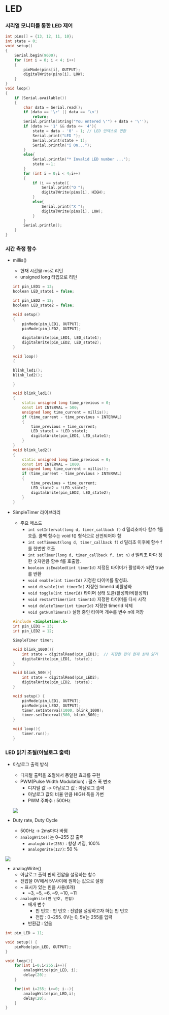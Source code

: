 # LED

### 시리얼 모니터를 통한 LED 제어

```c++
int pins[] = {13, 12, 11, 10};
int state = 0;
void setup()
{
    Serial.begin(9600);
    for (int i = 0; i < 4; i++)
    {
        pinMode(pins[i], OUTPUT);
        digitalWrite(pins[i], LOW);
    }
}
void loop()
{
    if (Serial.available())
    {
        char data = Serial.read();
        if (data == '\r' || data == '\n')
            return;
        Serial.println(String("You entered \'") + data + '\'');
        if (data >= '1' && data <= '4'){
            state = data - '0' - 1; // LED 인덱스로 변환
            Serial.print("LED ");
            Serial.print(state + 1);
            Serial.println("i On...");
        }
        else{
            Serial.println("* Invalid LED number ...");
            state =-1;
        }
        for (int i = 0;i < 4;i++)
        {
            if (i == state){
                Serial.print("O ");
                digitalWrite(pins[i], HIGH);
            }
            else{
                Serial.print("X ");
                digitalWrite(pins[i], LOW);
            }
        }
        Serial.println();
    }
}
```



### 시간 측정 함수

- millis()

  - 현재 시간을 ms로 리턴
  - unsigned long 타입으로 리턴

  ```c++
  int pin_LED1 = 13;
  boolean LED_state1 = false;
  
  int pin_LED2 = 12;
  boolean LED_state2 = false;
  
  void setup()
  {
      pinMode(pin_LED1, OUTPUT);
      pinMode(pin_LED2, OUTPUT);
  
      digitalWrite(pin_LED1, LED_state1);
      digitalWrite(pin_LED2, LED_state2);
  }
  
  void loop()
  {
  
  blink_led1();
  blink_led2();
  
  }
  
  void blink_led1()
  {
      static unsigned long time_previous = 0;
      const int INTERVAL = 500;
      unsigned long time_current = millis();
      if (time_current - time_previous > INTERVAL)
      {
          time_previous = time_current;
          LED_state1 = !LED_state1;
          digitalWrite(pin_LED1, LED_state1);
      }
  }
  void blink_led2()
  {
      static unsigned long time_previous = 0;
      const int INTERVAL = 1000;
      unsigned long time_current = millis();
      if (time_current - time_previous > INTERVAL)
      {
          time_previous = time_current;
          LED_state2 = !LED_state2;
          digitalWrite(pin_LED2, LED_state2);
      }
  }
  ```



- SimpleTimer 라이브러리

  - 주요 메소드
    - `int setInterval(long d, timer_callback f)`
      d 밀리초마다 함수 f를 호출. 콜백 함수는 void f() 형식으로 선언되어야 함
    - `int setTimeout(long d, timer_callback f)`
      d 밀리초 이후에 함수 f를 한번만 호출
    - `int setTimer(long d, timer_callback f, int n)`
      d 밀리초 마다 정한 숫자만큼 함수 f를 호출함.
    - `boolean isEnabled(int timerId)`
      지정된 타이머가 활성화가 되면 true를 반환
    - `void enable(int timerId)`
      지정한 타이머를 활성화.
    - `void disable(int timerId)`
      지정한 timerId 비활성화
    - `void toggle(int timerId)`
      타이머 상태 토클(활성화/비활성화)
    - `void restartTimer(int timerId)`
      지정한 타이머를 다시 시작
    - `void deleteTimer(int timerId)`
      지정한 timerId 삭제
    - `void getNumTimers()`
      실행 중인 타이머 개수를 변수 n에 저장

  ```c++
  #include <SimpleTimer.h>
  int pin_LED1 = 13;
  int pin_LED2 = 12;
  
  SimpleTimer timer;
  
  void blink_1000(){
      int state = digitalRead(pin_LED1);  // 지정한 핀의 현재 상태 읽기
      digitalWrite(pin_LED1, !state);
  }
  
  void blink_500(){
      int state = digitalRead(pin_LED2);
      digitalWrite(pin_LED2, !state);
  }
  
  void setup() {
      pinMode(pin_LED1, OUTPUT);
      pinMode(pin_LED2, OUTPUT);
      timer.setInterval(1000, blink_1000);
      timer.setInterval(500, blink_500);
  }
  
  void loop(){
      timer.run();
  }
  ```



### LED 밝기 조절(아날로그 출력)

- 아날로그 출력 방식

  - 디지털 출력을 조절해서 동일한 효과를 구현
  - PWM(Pulse Width Modulation) : 펄스 폭 변조
    - 디지털 값 -> 아날로그 값 : 아날로그 출력
    - 아날로그 값의 비율 만큼 HIGH 폭을 가변
    - PWM 주파수 : 500Hz

  ![](https://github.com/bongwon-suh/TIL/blob/master/img/0911_1.JPG?raw=true)

- Duty rate, Duty Cycle

  - 500Hz -> 2ms마다 바뀜
  - `analogWrite()`는 0~255 값 출력
    - `analogWrite(255)` : 항상 켜짐, 100%
    - `analogWrite(127)`: 50 %

![](https://github.com/bongwon-suh/TIL/blob/master/img/0911_2.JPG?raw=true)



- analogWrite()
  - 아날로그 출력 핀의 전압을 설정하는 함수
  - 전압을 0V에서 5V사이에 원하는 값으로 설정
  - ~ 표시가 있는 핀을 사용(6개)
    - ~3, ~5, ~6, ~9, ~10, ~11
  - `analogWrite(핀 번호, 전압)`
    - 매개 변수
      - 핀 번호 : 핀 번호 : 전압을 설정하고자 하는 핀 번호
      - 전압 : 0~255. 0V는 0, 5V는 255를 입력
    - 반환값 : 없음

```c++
int pin_LED = 11;

void setup() {
    pinMode(pin_LED, OUTPUT);
}

void loop(){
    for(int i=0;i<255;i++){
        analogWrite(pin_LED, i);
        delay(20);
    }

    for(int i=255; i>=0; i--){
        analogWrite(pin_LED,i);
        delay(20);
    }
}
```

